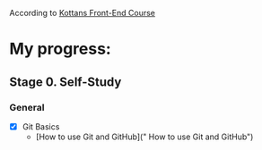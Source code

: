 According to [Kottans Front-End Course](https://github.com/kottans/frontend/blob/2022_UA/contents.md)

# My progress:

## Stage 0. Self-Study

### General

- [x] Git Basics
  - [How to use Git and GitHub](" How to use Git and GitHub")
